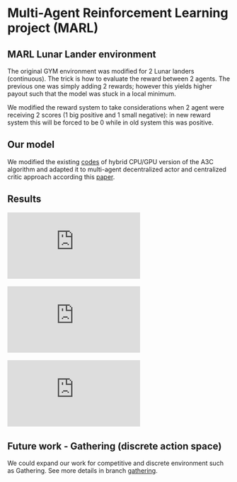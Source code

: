 # Multi-Agent Reinforcement Learning project (MARL)

## MARL Lunar Lander environment
The original GYM environment was modified for 2 Lunar landers (continuous). The trick is how to evaluate the reward between 2 agents. The previous one was simply adding 2 rewards; however this yields higher payout such that the model was stuck in a local minimum.

We modified the reward system to take considerations when 2 agent were receiving 2 scores (1 big positive and 1 small negative): in new reward system this will be forced to be 0 while in old system this was positive.

## Our model
We modified the existing [codes](https://github.com/NVlabs/GA3C) of hybrid CPU/GPU version of the A3C algorithm and adapted it to multi-agent decentralized actor and centralized critic approach according this [paper](https://arxiv.org/pdf/1706.02275.pdf).

## Results
![alt text][plot1]

[plot1]: https://github.com/Yizhi-Fang/IE598_RL/blob/master/plots_for_report/actor_reward_comparison.pdf "Comparison between models and reward systems"

![alt text][plot2]

[plot2]: https://github.com/Yizhi-Fang/IE598_RL/blob/master/plots_for_report/lambda_beta_comparison.pdf "Comparison between hyper-parameters"

![alt text][plot2]

[plot2]: https://github.com/Yizhi-Fang/IE598_RL/blob/master/plots_for_report/neurons_comparison.pdf "Comparison between number of hidden units"

## Future work - Gathering (discrete action space)
We could expand our work for competitive and discrete environment such as Gathering. See more details in branch [gathering](https://github.com/osipychev/IE598_RL/tree/gathering).
